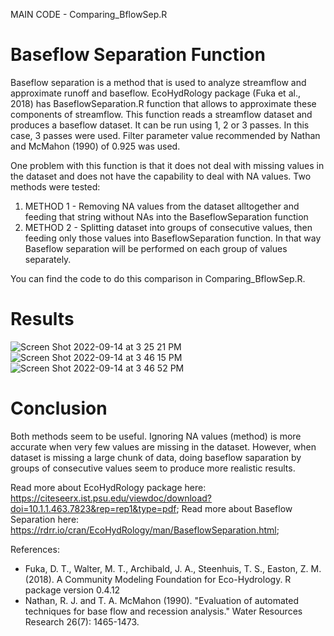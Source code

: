 MAIN CODE - Comparing_BflowSep.R

# Baseflow Separation Function

Baseflow separation is a method that is used to analyze streamflow and approximate runoff and baseflow. EcoHydRology package (Fuka et al., 2018) has BaseflowSeparation.R function that allows to approximate these components of streamflow. This function reads a streamflow dataset and produces a baseflow dataset. It can be run using 1, 2 or 3 passes. In this case, 3 passes were used. Filter parameter value recommended by Nathan and McMahon (1990) of 0.925 was used. 

One problem with this function is that it does not deal with missing values in the dataset and does not have the capability to deal with NA values. Two methods were tested:
1) METHOD 1 - Removing NA values from the dataset alltogether and feeding that string without NAs into the BaseflowSeparation function
2) METHOD 2 - Splitting dataset into groups of consecutive values, then feeding only those values into BaseflowSeparation function. In that way Baseflow separation will be performed on each group of values separately.

You can find the code to do this comparison in Comparing_BflowSep.R. 

# Results

![Screen Shot 2022-09-14 at 3 25 21 PM](https://user-images.githubusercontent.com/111301407/190244534-b3374f8a-1c7e-4b26-9645-79e2de63c1ca.png)
![Screen Shot 2022-09-14 at 3 46 15 PM](https://user-images.githubusercontent.com/111301407/190248390-ec56ae21-936b-4916-91d7-8711319584e4.png)
![Screen Shot 2022-09-14 at 3 46 52 PM](https://user-images.githubusercontent.com/111301407/190248426-9289a49c-b706-4ca4-a22c-5142a6396c30.png)

# Conclusion
Both methods seem to be useful. Ignoring NA values (method) is more accurate when very few values are missing in the dataset. However, when dataset is missing a large chunk of data, doing baseflow saparation by groups of consecutive values seem to produce more realistic results. 

Read more about EcoHydRology package here:
https://citeseerx.ist.psu.edu/viewdoc/download?doi=10.1.1.463.7823&rep=rep1&type=pdf;
Read more about Baseflow Separation here:
https://rdrr.io/cran/EcoHydRology/man/BaseflowSeparation.html;

References:
- Fuka, D. T., Walter, M. T., Archibald, J. A., Steenhuis, T. S., Easton, Z. M. (2018). A Community Modeling Foundation for Eco-Hydrology. R package version 0.4.12
- Nathan, R. J. and T. A. McMahon (1990). "Evaluation of automated techniques for base flow and recession analysis." Water Resources Research 26(7): 1465-1473.
